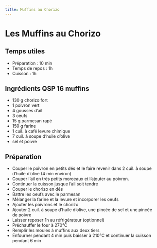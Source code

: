 ```yaml
---
title: Muffins au Chorizo
---
```


# Les Muffins au Chorizo

## Temps utiles

- Préparation : 10 min
- Temps de repos : 1h
- Cuisson : 1h

## Ingrédients QSP 16 muffins
- 130 g chorizo fort
- 1 poivron vert
- 4 gousses d’ail
- 3 oeufs
- 15 g parmesan rapé
- 150 g farine
- 1 cuil. à café levure chimique
- 7 cuil. à soupe d’huile d’olive
- sel et poivre

## Préparation

- Couper le poivron en petits dés et le faire revenir dans 2 cuil. à soupe d’huile d’olive (4 min environ)
- Couper l’ail en très petits morceaux et l’ajouter au poivron.
- Continuer la cuisson jusque l’ail soit tendre
- Couper le chorizo en dés
- Battre les oeufs avec le parmesan
- Mélanger la farine et la levure et incorporer les oeufs
- Ajouter les poivrons et le chorizo
- Ajouter 2 cuil. à soupe d’huile d’olive, une pincée de sel et une pincée de poivre
- Laisser reposer 1h au réfrigérateur (optionnel)
- Préchauffer le four à 270°C
- Remplir les moules à muffins aux deux tiers
- Enfourner pendant 4 min puis baisser à 210°C et continuer la cuisson pendant 6 min
